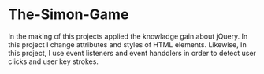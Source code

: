 # The-Simon-Game

In the making of this projects applied the knowladge gain about jQuery. In this project I change attributes and styles of HTML elements. Likewise, In this project, I use event listeners and event handdlers in order to detect user clicks and user key strokes.
